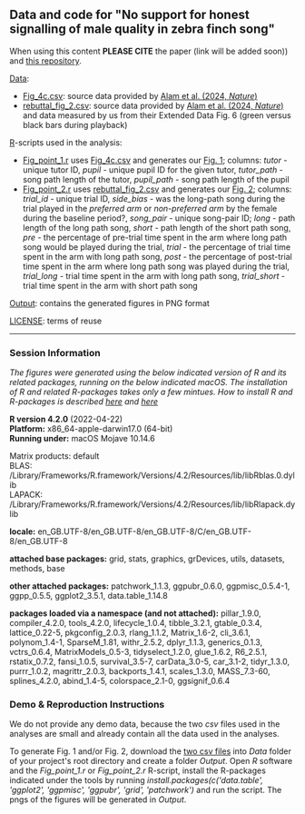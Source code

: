 ## Data and code for "No support for honest signalling of male quality in zebra finch song"

When using this content **PLEASE CITE** the paper (link will be added soon)) and [this repository](https://github.com/MartinBulla/rebuttal_alam_2024).


[Data](Data/):
- [Fig_4c.csv](Data/Fig_4c.csv): source data provided by [Alam et al. (2024, *Nature*)](https://doi.org/10.1038/s41586-024-07207-4)
- [rebuttal_fig_2.csv](Data/rebuttal_fig_2.csv): source data provided by [Alam et al. (2024, *Nature*)](https://doi.org/10.1038/s41586-024-07207-4) and data measured by us from their Extended Data Fig. 6 (green versus black bars during playback)

[R](R/)-scripts used in the analysis:
- [Fig_point_1.r](R/Fig_point_1.r) uses [Fig_4c.csv](Data/Fig_4c.csv) and generates our [Fig. 1](Output/Fig_point_1.png); columns: *tutor* - unique tutor ID, *pupil* - unique pupil ID for the given tutor, *tutor_path* - song path length of the tutor, *pupil_path* - song path length of the pupil
- [Fig_point_2.r](R/Fig_point_2.r) uses [rebuttal_fig_2.csv](Data/rebuttal_fig_2.csv) and generates our [Fig. 2](Output/Fig_point_2.png); columns: *trial_id* - unique trial ID, *side_bias* - was the long-path song during the trial played in the *preferred arm* or *non-preferred arm* by the female during the baseline period?, *song_pair* - unique song-pair ID; *long* - path length of the long path song, *short* - path length of the short path song, *pre* - the percentage of pre-trial time spent in the arm where long path song would be played during the trial, *trial* -  the percentage of trial time spent in the arm with long path song, *post* - the percentage of post-trial time spent in the arm where long path song was played during the trial, *trial_long* - trial time spent in the arm with long path song, *trial_short* - trial time spent in the arm with short path song

[Output](Output/): contains the generated figures in PNG format

[LICENSE](LICENSE.txt): terms of reuse

***

### Session Information
*The figures were generated using the below indicated version of R and its related packages, running on the below indicated macOS. The installation of R and related R-packages takes only a few mintues. How to install R and R-packages is described [here](https://rstudio-education.github.io/hopr/starting.html) and [here](https://rstudio-education.github.io/hopr/packages2.html#installing-packages)*

**R version 4.2.0** (2022-04-22)  
**Platform:** x86_64-apple-darwin17.0 (64-bit)  
**Running under:** macOS Mojave 10.14.6  

Matrix products: default  
BLAS:   /Library/Frameworks/R.framework/Versions/4.2/Resources/lib/libRblas.0.dylib  
LAPACK: /Library/Frameworks/R.framework/Versions/4.2/Resources/lib/libRlapack.dylib  

**locale:** en_GB.UTF-8/en_GB.UTF-8/en_GB.UTF-8/C/en_GB.UTF-8/en_GB.UTF-8

**attached base packages:** grid, stats, graphics, grDevices, utils, datasets, methods, base     

**other attached packages:**
patchwork_1.1.3, ggpubr_0.6.0, ggpmisc_0.5.4-1, ggpp_0.5.5, ggplot2_3.5.1, data.table_1.14.8

**packages loaded via a namespace (and not attached):** pillar_1.9.0, compiler_4.2.0, tools_4.2.0, lifecycle_1.0.4, tibble_3.2.1, gtable_0.3.4, lattice_0.22-5, pkgconfig_2.0.3, rlang_1.1.2, Matrix_1.6-2, cli_3.6.1, polynom_1.4-1, SparseM_1.81, withr_2.5.2, dplyr_1.1.3, generics_0.1.3, vctrs_0.6.4, MatrixModels_0.5-3, tidyselect_1.2.0, glue_1.6.2, R6_2.5.1, rstatix_0.7.2, fansi_1.0.5, survival_3.5-7, carData_3.0-5, car_3.1-2, tidyr_1.3.0, purrr_1.0.2, magrittr_2.0.3, backports_1.4.1, scales_1.3.0, MASS_7.3-60, splines_4.2.0, abind_1.4-5, colorspace_2.1-0, ggsignif_0.6.4    

### Demo & Reproduction Instructions
We do not provide any demo data, because the two *csv* files used in the analyses are small and already contain all the data used in the analyses. 

To generate Fig. 1 and/or Fig. 2, download the [two csv files](Data/) into *Data* folder of your project's root directory and create a folder *Output*. Open *R* software and the *Fig_point_1.r* or  *Fig_point_2.r* R-script, install the R-packages indicated under the tools by running *install.packages(c('data.table', 'ggplot2', 'ggpmisc', 'ggpubr', 'grid', 'patchwork')* and run the script. The pngs of the figures will be generated in *Output*.